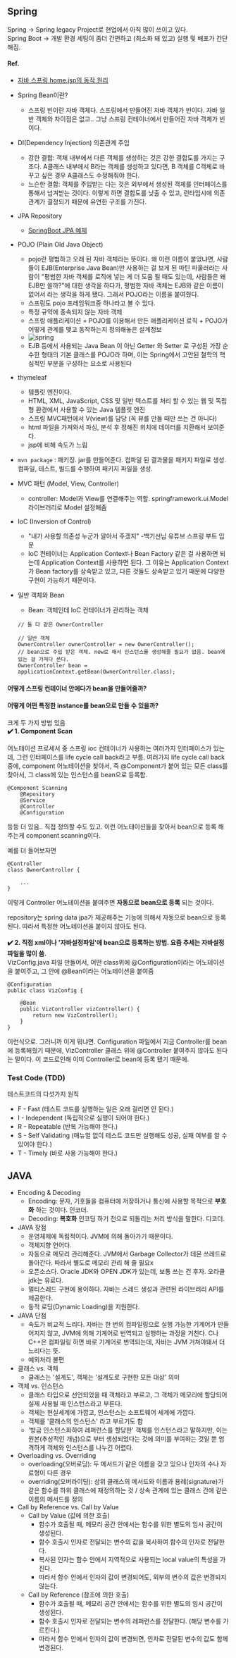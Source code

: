 ## Spring
Spring -> Spring legacy Project로 현업에서 아직 많이 쓰이고 있다. </br>
Spring Boot -> 개발 환경 세팅이 좀더 간편하고 (최소화 돼 있고) 실행 및 배포가 간단
해짐. </br>

#### Ref.
- [자바 스프링 home.jsp의 동작 원리](https://all-record.tistory.com/165)

- Spring Bean이란?
  - 스프링 빈이란 자바 객체다. 스프링에서 만들어진 자바 객체가 빈이다. 자바 일반 객체와 차이점은 없고.. 그냥 스프링 컨테이너에서 만들어진 자바 객체가 빈이다.
- DI(Dependency Injection) 의존관계 주입
  - 강한 결합: 객체 내부에서 다른 객체를 생성하는 것은 강한 결합도를 가지는 구조다. A클래스 내부에서 B라는 객체를 생성하고 있다면, B 객체를 C객체로 바꾸고 싶은 경우 A클래스도 수정해줘야 한다.
  - 느슨한 결합: 객체를 주입받는 다는 것은 외부에서 생성된 객체를 인터페이스를 통해서 넘겨받는 것이다. 이렇게 하면 결합도를 낮출 수 있고, 런타임시에 의존관계가 결정되기 때문에 유연한 구조를 가진다. 
- JPA Repository
  - [SpringBoot JPA 예제](https://jdm.kr/blog/121)
- POJO (Plain Old Java Object)
  - pojo란 평범하고 오래 된 자바 객체라는 뜻이다. 왜 이런 이름이 붙었냐면, 사람들이 EJB(Enterprise Java Bean)만 사용하는 걸 보게 된 마틴 파울러라는 사람이 "평범한 자바 객체를 로직에 넣는 게 더 도움 될 때도 있는데, 사람들은 왜 EJB만 쓸까?"에 대한 생각을 하다가, 평범한 자바 객체는 EJB와 같은 이름이 없어서 라는 생각을 하게 됐다. 그래서 POJO라는 이름을 붙여줬다. 
  - 스프링도 pojo 프레임워크중 하나라고 볼 수 있다.
  - 특정 규약에 종속되지 않는 자바 객체
  - 스프링 애플리케이션 = POJO를 이용해서 만든 애플리케이션 로직 + POJO가 어떻게 관계를 맺고 동작하는지 정의해놓은 설계정보
  - ![spring](https://user-images.githubusercontent.com/30011635/87107102-df475400-c299-11ea-850e-4a767b3fac6d.png)
  - EJB 등에서 사용되는 Java Bean 이 아닌 Getter 와 Setter 로 구성된 가장 순수한 형태의 기본 클래스를 POJO라 하며, 이는 Spring에서 고안된 철학의 핵심적인 부분을 구성하는 요소로 사용된다
- thymeleaf
  - 템플릿 엔진이다.
  - HTML, XML, JavaScript, CSS 및 일반 텍스트를 처리 할 수 있는 웹 및 독립형 환경에서 사용할 수 있는 Java 템플릿 엔진
  - 스프링 MVC패턴에서 V(view)를 담당 (꼭 뷰를 만들 때만 쓰는 건 아니다)
  - html 파일을 가져와서 파싱, 분석 후 정해진 위치에 데이터를 치환해서 보여준다.
  - jsp에 비해 속도가 느림
- `mvn package` : 패키징. jar를 만들어준다. 컴파일 된 결과물을 패키지 파일로 생성. 컴파일, 테스트, 빌드를 수행하여 패키지 파일을 생성. 
- MVC 패턴 (Model, View, Controller)
  - controller: Model과 View를 연결해주는 역할. springframework.ui.Model 라이브러리로 Model 설정해줌
- IoC (Inversion of Control)
  - "내가 사용할 의존성 누군가 알아서 주겠지" -백기선님 유튜브 스프링 부트 입문
  - IoC 컨테이너는 Application Context나 Bean Factory 같은 걸 사용하면 되는데 Application Context를 사용하면 된다. 그 이유는 Application Context가 Bean factory를 상속받고 있고, 다른 것들도 상속받고 있기 때문에 다양한 구현이 가능하기 때문이다.
- 일반 객체와 Bean
  - Bean: 객체인데 IoC 컨테이너가 관리하는 객체
  ```
  // 둘 다 같은 OwnerController
  
  // 일반 객체
  OwnerController ownerController = new OwnerController();
  // bean으로 주입 받은 객체. new로 해서 인스턴스를 생성해줄 필요가 없음. bean에 있는 걸 가져다 쓴다.
  OwnerController bean = applicationContext.getBean(OwnerController.class);
  ```
#### 어떻게 스프링 컨테이너 안에다가 bean을 만들어줄까?
#### 어떻게 어떤 특정한 instance를 bean으로 만들 수 있을까?
크게 두 가지 방법 있음 <br>
<b> :heavy_check_mark: 1. Component Scan</b> <br>

어노테이션 프로세서 중 스프링 ioc 컨테이너가 사용하는 여러가지 인터페이스가 있는데, 그런 인터페이스를 life cycle call back라고 부름. 여러가지 life cycle call back 중에, component 어노테이션을 찾아서, 즉 @Component가 붙어 있는 모든 class를 찾아서, 그 class에 있는 인스턴스를 bean으로 등록함.
```
@Component Scanning
	@Repository
	@Service
	@Controller
	@Configuration
```
등등 더 있음.. 직접 정의할 수도 있고. 이런 어노테이션들을 찾아서 bean으로 등록 해주는게 component scanning이다.

예를 더 들어보자면

```
@Controller
class OwnerController {

	...
}
```
이렇게 Controller 어노테이션을 붙여주면 <b>자동으로 bean으로 등록</b> 되는 것이다.

repository는 spring data jpa가 제공해주는 기능에 의해서 자동으로 bean으로 등록된다. 따라서 특정한 어노테이션을 붙이지 않아도 된다.<br>
<br>
<b> :heavy_check_mark: 2. 직접 xml이나 '자바설정파일'에 bean으로 등록하는 방법. 요즘 추세는 자바설정파일을 많이 씀.</b> <br>
VizConfig.java 파일 만들어서, 어떤 class위에 @Configuration이라는 어노테이션을 붙여주고, 그 안에 @Bean이라는 어노테이션을 붙여줌

```
@Configuration
public class VizConfig {
    
    @Bean
    public VizController vizController() {
        return new VizController();
    }
}
```
이런식으로. 그러니까 이게 뭐냐면. Configuration 파일에서 지금 Controller를 bean에 등록해줬기 때문에, VizController 클래스 위에 @Controller 붙여주지 않아도 된다는 말이다. 이 코드로인해 이미 Controller로 bean에 등록 됐기 때문에.

### Test Code (TDD)
테스트코드의 다섯가지 원칙
- F - Fast (테스트 코드를 실행하는 일은 오래 걸리면 안 된다.)
- I - Independent (독립적으로 실행이 되어야 한다.)
- R - Repeatable (반복 가능해야 한다.)
- S - Self Validating (매뉴얼 없이 테스트 코드만 실행해도 성공, 실패 여부를 알 수 있어야 한다.)
- T - Timely (바로 사용 가능해야 한다.)
  
## JAVA
- Encoding & Decoding
  - Encoding: 문자, 기호들을 컴퓨터에 저장하거나 통신에 사용할 목적으로 <b>부호화</b> 하는 것이다. 인코더.
  - Decoding: <b>복호화</b> 인코딩 하기 전으로 되돌리는 처리 방식을 말한다. 디코더.
- JAVA 장점
  - 운영체제에 독립적이다. JVM에 의해 돌아가기 때문이다.
  - 객체지향 언어다.
  - 자동으로 메모리 관리해준다. JVM에서 Garbage Collector가 데몬 쓰레드로 돌아간다. 따라서 별도로 메모리 관리 해 줄 필요x
  - 오픈소스다. Oracle JDK와 OPEN JDK가 있는데, 보통 쓰는 건 후자. 오라클 jdk는 유료다.
  - 멀티스레드 구현에 용이하다. 자바는 스레드 생성과 관련된 라이브러리 API를 제공한다.
  - 동적 로딩(Dynamic Loading)을 지원한다.
- JAVA 단점
  - 속도가 비교적 느리다. 자바는 한 번의 컴파일링으로 실행 가능한 기계어가 만들어지지 않고, JVM에 의해 기계어로 번역되고 실행하는 과정을 거친다. C나 C++은 컴파일링 하면 바로 기계어로 번역되는데, 자바는 JVM 거쳐야돼서 더 느리다는 뜻.
  - 예외처리 불편
- 클래스 vs. 객체
  - 클래스는 '설계도', 객체는 '설계도로 구현한 모든 대상' 의미
- 객체 vs. 인스턴스
  - 클래스 타입으로 선언되었을 때 객체라고 부르고, 그 객체가 메모리에 할당되어 실제 사용될 때 인스턴스라고 부른다.
  - 객체는 현실세계에 가깝고, 인스턴스는 소프트웨어 세계에 가깝다.
  - 객체를 '클래스의 인스턴스' 라고 부르기도 함
  - '방금 인스턴스화하여 레퍼런스를 할당한' 객체를 인스턴스라고 말하지만, 이는 원본(추상적인 개념)으로 부터 생성되었다는 것에 의미를 부여하는 것일 뿐 엄격하게 객체와 인스턴스를 나누긴 어렵다.
- Overloading vs. Overriding
  - overloading(오버로딩): 두 메서드가 같은 이름을 갖고 있으나 인자의 수나 자료형이 다른 경우
  - overriding(오버라이딩):  상위 클래스의 메서드와 이름과 용례(signature)가 같은 함수를 하위 클래스에 재정의하는 것 / 상속 관계에 있는 클래스 간에 같은 이름의 메서드를 정의
- Call by Reference vs. Call by Value
  - Call by Value (값에 의한 호출)
    - 함수가 호출될 때, 메모리 공간 안에서는 함수를 위한 별도의 임시 공간이 생성된다.
    - 함수 호출시 인자로 전달되는 변수의 값을 복사하여 함수의 인자로 전달한다.
    - 복사된 인자는 함수 안에서 지역적으로 사용되는 local value의 특성을 가진다.
    - 따라서 함수 안에서 인자의 값이 변경되어도, 외부의 변수의 값은 변경되지 않는다.
  - Call by Reference (참조에 의한 호출)
    - 함수가 호출될 때, 메모리 공간 안에서는 함수를 위한 별도의 임시 공간이 생성된다.
    - 함수 호출시 인자로 전달되는 변수의 레퍼런스를 전달한다. (해당 변수를 가르킨다.)
    - 따라서 함수 안에서 인자의 값이 변경되면, 인자로 전달된 변수의 값도 함께 변경된다.
